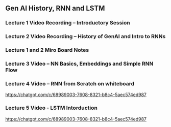 ## Gen AI History, RNN and LSTM

### Lecture 1 Video Recording – Introductory Session

### Lecture 2 Video Recording – History of GenAI and Intro to RNNs

### Lecture 1 and 2 Miro Board Notes

### Lecture 3 Video – NN Basics, Embeddings and Simple RNN Flow

### Lecture 4 Video – RNN from Scratch on whiteboard

https://chatgpt.com/c/68989003-7608-8321-b8c4-5aec574ed987

### Lecture 5 Video - LSTM Intorduction

https://chatgpt.com/c/68989003-7608-8321-b8c4-5aec574ed987
